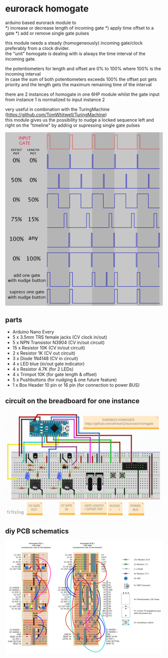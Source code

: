 # eurorack homogate

arduino based eurorack module to  
*) increase or decrease length of incoming gate
*) apply time offset to a gate
*) add or remove single gate pulses

this module needs a steady (homogeneously) incoming gate/clock preferably from a clock divider.  
the "unit" homogate is dealing with is always the time interval of the incoming gate.  

the potentiometers for length and offset are 0% to 100% where 100% is the incoming interval  
In case the sum of both potentiometers exceeds 100% the offset pot gets priority and the length gets the maximum remaining time of the interval  

there are 2 instances of homogate in one 6HP module whilst the gate input from instance 1 is normalized to input instance 2  

very useful in combination with the TuringMachine (https://github.com/TomWhitwell/TuringMachine)  
this module gives us the possibility to nudge a locked sequence left and right on the "timeline" by adding or supressing single gate pulses  

[![Eurorack DIY homogate](media/homogate-demo.png "Eurorack homogate demo")](https://github.com/othmar52/eurorack-homogate/blob/master/media/homogate-demo.png?raw=true)  

## parts
 - Arduino Nano Every
 - 5 x 3.5mm TRS female jacks (CV clock in/out)
 - 5 x NPN Transistor N3904 (CV in/out circuit)
 - 15 x Resistor 10K (CV in/out circuit)
 - 2 x Resistor 1K (CV out circuit)
 - 3 x Diode 1N4148 (CV in circuit)
 - 4 x LED blue (in/out gate indicator)
 - 4 x Resistor 4.7K (for 2 LEDs)
 - 4 x Trimpot 10K (for gate length & offset)
 - 5 x Pushbuttons (for nudging & one future feature)
 - 1 x Box Header 10 pin or 16 pin (for connection to power BUS)
## circuit on the breadboard for one instance
[![Eurorack DIY homogate](media/arduino-eurorack-diy-homogate-circuit-schematics.png "Eurorack DIY homogate breadboard")](https://github.com/othmar52/eurorack-homogate/blob/master/media/arduino-eurorack-diy-homogate-circuit-schematics.png?raw=true)  

## diy PCB schematics
[![Eurorack DIY homogate PCB](media/homogate-pcb.png "Eurorack DIY homogate PCB")](https://github.com/othmar52/eurorack-homogate/blob/master/media/homogate-pcb.png?raw=true)  

